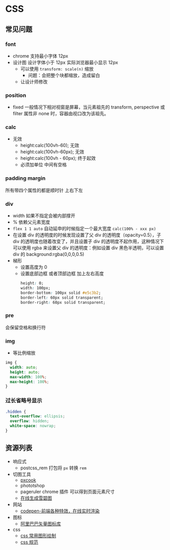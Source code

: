 # CSS

## 常见问题

### font

- chrome 支持最小字体 12px
- 设计图 设计字体小于 12px 实际浏览器最小显示 12px
  - 可以使用 `transform: scale(n)` 缩放
    - 问题：会把整个块都缩放，造成留白
  - 让设计师修改

### position

- fixed 一般情况下相对视窗是屏幕，当元素祖先的 transform, perspective 或 filter 属性非 none 时，容器由视口改为该祖先。

### calc

- 无效
  - height:calc(100vh-60); 无效
  - height:calc(100vh-60px); 无效
  - height:calc(100vh - 60px); 终于起效
  - 必须加单位 中间有空格

### padding margin

所有带四个属性的都是顺时针 上右下左

### div

- width 如果不指定会被内部撑开
- % 依赖父元素宽度
- `flex 1 1 auto` 自动延申的时候指定一个最大宽度 `calc(100% - xxx px)`
- 在设置 div 的透明度的时候发现设置了父 div 的透明度（opacity=0.5），子 div 的透明度也随着改变了，并且设置子 div 的透明度不起作用，这种情况下可以使用 rgba 来设置父 div 的透明度：例如设置 div 黑色半透明，可以设置 div 的 background:rgba(0,0,0,0.5)
- 梯形
  - 设置高度为 0
  - 设置底部边框 或者顶部边框 加上左右高度
    ```css
    height: 0;
    width: 100px;
    border-bottom: 100px solid #e5c3b2;
    border-left: 60px solid transparent;
    border-right: 60px solid transparent;
    ```

### pre

会保留空格和换行符

### img

- 等比例缩放

```css
img {
  width: auto;
  height: auto;
  max-width: 100%;
  max-height: 100%;
}
```

### 过长省略号显示

```css
.hidden {
  text-overflow: ellipsis;
  overflow: hidden;
  white-space: nowrap;
}
```

## 资源列表

- 响应式
  - postcss_rem 打包将 `px` 转换 `rem`
- 切图工具
  - [pxcook](https://www.fancynode.com.cn/pxcook)
  - phototshop
  - pageruler chrome 插件 可以得到页面元素尺寸
  - [在线生成雪碧图](https://www.toptal.com/developers/css/sprite-generator)
- 网站
  - [codepen-前端各种特效，在线实时渲染](https://codepen.io/)
- 图标
  - [阿里巴巴矢量图标库](https://www.iconfont.cn/)
- css
  - [css 常用图形绘制](https://www.w3cplus.com/css/css-simple-shapes-cheat-sheet)
  - [css 规范](https://www.w3.org/Style/CSS/Overview.en.html#translations)

